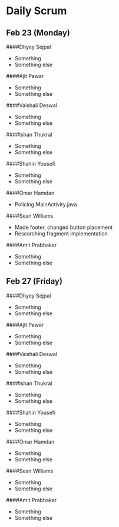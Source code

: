 # Daily Scrum

## Feb 23 (Monday)

####Dhyey Sejpal

* Something
* Something else

####Ajit Pawar

* Something
* Something else

####Vaishali Deswal

* Something
* Something else

####Ishan Thukral

* Something
* Something else

####Shahin Yousefi

* Something
* Something else

####Omar Hamdan

* Policing MainActivity.java

####Sean Williams

* Made footer, changed button placement
* Researching fragment implementation

####Amit Prabhakar

* Something
* Something else

## Feb 27 (Friday)

####Dhyey Sejpal

* Something
* Something else

####Ajit Pawar

* Something
* Something else

####Vaishali Deswal

* Something
* Something else

####Ishan Thukral

* Something
* Something else

####Shahin Yousefi

* Something
* Something else

####Omar Hamdan

* Something
* Something else

####Sean Williams

* Something
* Something else

####Amit Prabhakar

* Something
* Something else
